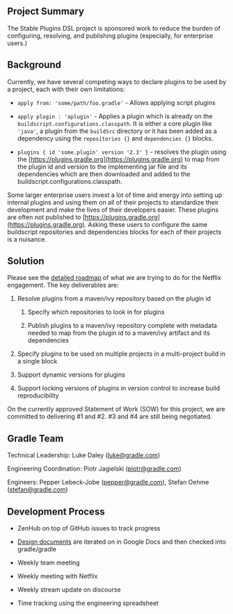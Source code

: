 ## Project Summary

The Stable Plugins DSL project is sponsored work to reduce the burden of configuring, resolving, and publishing plugins (especially, for enterprise users.)

## Background

Currently, we have several competing ways to declare plugins to be used by a project, each with their own limitations:

* `apply from: 'some/path/foo.gradle'` - Allows applying script plugins

* `apply plugin : 'aplugin'` - Applies a plugin which is already on the `buildscript.configurations.classpath`. It is either a core plugin like `'java'`, a plugin from the `buildSrc` directory or it has been added as a dependency using the `repositories {}` and `dependencies {}` blocks.

* `plugins { id 'some.plugin' version '2.3' }` - resolves the plugin using the [https://plugins.gradle.org](https://plugins.gradle.org) to map from the plugin id and version to the implementing jar file and its dependencies which are then downloaded and added to the buildscript.configurations.classpath.

Some larger enterprise users invest a lot of time and energy into setting up internal plugins and using them on all of their projects to standardize their development and make the lives of their developers easier.  These plugins are often not published to [https://plugins.gradle.org](https://plugins.gradle.org).  Asking these users to configure the same buildscript repositories and dependencies blocks for each of their projects is a nuisance.

## Solution

Please see the [detailed roadmap](https://docs.google.com/document/d/18w0SkzPXYKOvDL85ixAynmKMAasa6akb2voum56uAuw) of what we are trying to do for the Netflix engagement. The key deliverables are:

1. Resolve plugins from a maven/ivy repository based on the plugin id

    1. Specify which repositories to look in for plugins

    2. Publish plugins to a maven/ivy repository complete with metadata needed to map from the plugin id to a maven/ivy artifact and its dependencies

2. Specify plugins to be used on multiple projects in a multi-project build in a single block

3. Support dynamic versions for plugins

4. Support locking versions of plugins in version control to increase build reproducibility

On the currently approved Statement of Work (SOW) for this project, we are committed to delivering #1 and #2. #3 and #4 are still being negotiated.

## Gradle Team

Technical Leadership: Luke Daley ([luke@gradle.com](mailto:luke@gradle.com))

Engineering Coordination: Piotr Jagielski ([piotr@gradle.com](mailto:piotr@gradle.com))

Engineers: Pepper Lebeck-Jobe ([pepper@gradle.com](mailto:pepper@gradle.com)), Stefan Oehme ([stefan@gradle.com](mailto:stefan@gradle.com))

## Development Process

* ZenHub on top of GitHub issues to track progress

* [Design documents](https://drive.google.com/drive/u/2/folders/0BwVajzeZP7mkRlBRak81elNMVnc) are iterated on in Google Docs and then checked into gradle/gradle

* Weekly team meeting

* Weekly meeting with Netflix

* Weekly stream update on discourse

* Time tracking using the engineering spreadsheet

